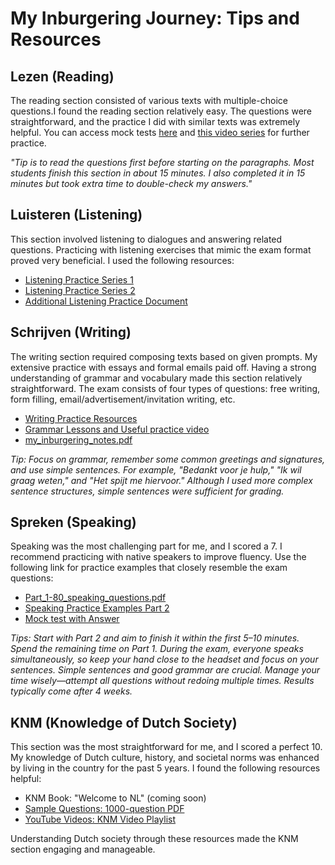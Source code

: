 # My Inburgering Journey: Tips and Resources


## Lezen (Reading)
The reading section consisted of various texts with multiple-choice questions.I found the reading section relatively easy. The questions were straightforward, and the practice I did with similar texts was extremely helpful. 
You can access mock tests [here](https://drive.google.com/drive/folders/1ULiUh71yClgnTasIq82-t6n1HFlUsiuu) and [this video series](https://drive.google.com/drive/folders/1ULiUh71yClgnTasIq82-t6n1HFlUsiuu) for further practice.

 _"Tip is to read the questions first before starting on the paragraphs. Most students finish this section in about 15 minutes. I also completed it in 15 minutes but took extra time to double-check my answers."_

## Luisteren (Listening)
This section involved listening to dialogues and answering related questions. Practicing with listening exercises that mimic the exam format proved very beneficial. I used the following resources:

* [Listening Practice Series 1](https://www.youtube.com/watch?v=TnzORNjSbMU&list=PLXhM-IdBEVjjXsZrVZAf4X94FCBE2tq99)
* [Listening Practice Series 2](https://www.youtube.com/watch?v=cVFjj-WBnno)
* [Additional Listening Practice Document](https://docs.google.com/document/d/1DBzVrFGZ4wAyaOgZBBYqYcxXEva8VvQE/edit#heading=h.gjdgxs)


##  Schrijven (Writing)
The writing section required composing texts based on given prompts. My extensive practice with essays and formal emails paid off. Having a strong understanding of grammar and vocabulary made this section relatively straightforward. The exam consists of four types of questions: free writing, form filling, email/advertisement/invitation writing, etc.

* [Writing Practice Resources](https://drive.google.com/drive/folders/1bJeE-7HO4ODF-nEg9LmwS8-OJoUasD2_)
* [Grammar Lessons and Useful practice video](https://docs.google.com/document/d/1vL95gCUwCR-zqHBWGR97uymjSpswFT5e/edit)
* [my_inburgering_notes.pdf](my_inburgering_notes.pdf)


_Tip: Focus on grammar, remember some common greetings and signatures, and use simple sentences. For example, "Bedankt voor je hulp," "Ik wil graag weten," and "Het spijt me hiervoor." Although I used more complex sentence structures, simple sentences were sufficient for grading._

##  Spreken (Speaking)
Speaking was the most challenging part for me, and I scored a 7. I recommend practicing with native speakers to improve fluency. Use the following link for practice examples that closely resemble the exam questions:

* [Part_1-80_speaking_questions.pdf](Part_1-80_speaking_questions.pdf)
* [Speaking Practice Examples Part 2](Multiple_Choice_Questions_for_speaking.pdf)
* [Mock test with Answer](https://drive.google.com/drive/folders/1r83uHy0BFkuhk3UKgxukUtWpivEXA760)

_Tips: Start with Part 2 and aim to finish it within the first 5–10 minutes. Spend the remaining time on Part 1. During the exam, everyone speaks simultaneously, so keep your hand close to the headset and focus on your sentences. Simple sentences and good grammar are crucial. Manage your time wisely—attempt all questions without redoing multiple times. Results typically come after 4 weeks._

## KNM (Knowledge of Dutch Society)
This section was the most straightforward for me, and I scored a perfect 10. My knowledge of Dutch culture, history, and societal norms was enhanced by living in the country for the past 5 years. I found the following resources helpful:

* KNM Book: "Welcome to NL" (coming soon)
* [Sample Questions: 1000-question PDF](Oefenexamens_voor_het_KNM_examen.pdf)
* [YouTube Videos: KNM Video Playlist](https://www.youtube.com/playlist?app=desktop&list=PLXt14hMCM9FTlSmjlggFZVRHjRxfntej3)

Understanding Dutch society through these resources made the KNM section engaging and manageable.
